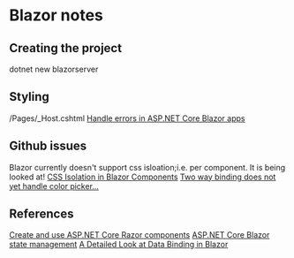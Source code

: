 # Blazor notes

## Creating the project
dotnet new blazorserver

## Styling

/Pages/_Host.cshtml
[Handle errors in ASP.NET Core Blazor apps](https://docs.microsoft.com/en-us/aspnet/core/blazor/handle-errors?view=aspnetcore-3.1)


## Github issues

Blazor currently doesn't support css isloation;i.e. per component. It is
being looked at!
[CSS Isolation in Blazor Components](https://github.com/dotnet/aspnetcore/issues/10170)
[Two way binding does not yet handle color picker...](https://github.com/dotnet/aspnetcore/issues/10376)



## References
[Create and use ASP.NET Core Razor components](https://docs.microsoft.com/en-us/aspnet/core/blazor/components?view=aspnetcore-3.1)
[ASP.NET Core Blazor state management]( https://docs.microsoft.com/en-us/aspnet/core/blazor/state-management?view=aspnetcore-3.1 )
[A Detailed Look at Data Binding in Blazor]( https://chrissainty.com/a-detailed-look-at-data-binding-in-blazor/ )